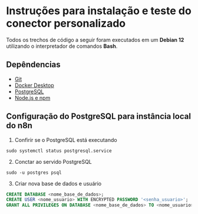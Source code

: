 # Instruções para instalação e teste do conector personalizado

Todos os trechos de código a seguir foram executados em um **Debian 12** utilizando o interpretador de comandos **Bash**.

## Depêndencias

- [Git](https://git-scm.com/downloads)
- [Docker Desktop](https://docs.docker.com/get-started/get-docker/)
- [PostgreSQL](https://www.postgresql.org/download/)
- [Node.js e npm](https://nodejs.org/en/download)

## Configuração do PostgreSQL para instância local do n8n

1. Confirir se o PostgreSQL está executando

```
sudo systemctl status postgresql.service
```

2. Conctar ao servido PostgreSQL

```
sudo -u postgres psql
```

3. Criar nova base de dados e usuário

```sql
CREATE DATABASE <nome_base_de_dados>;
CREATE USER <nome_usuario> WITH ENCRYPTED PASSWORD '<senha_usuario>';
GRANT ALL PRIVILEGES ON DATABASE <nome_base_de_dados> TO <nome_usuario>;
```

